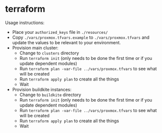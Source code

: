 # terraform

Usage instructions:
- Place your `authorized_keys` file in `./resources/`
- Copy `./vars/proxmox.tfvars.example` to `./vars/proxmox.tfvars` and update the values to be relevant to your environment.
- Provision main cluster:
    - Change to `clusters` directory
    - Run `terraform init` (only needs to be done the first time or if you update dependent modules)
    - Run `terraform plan -var-file ../vars/proxmox.tfvars` to see what will be created
    - Run `terraform apply plan` to create all the things
    - Wait
- Provision buildkite instances:
    - Change to `buildkite` directory
    - Run `terraform init` (only needs to be done the first time or if you update dependent modules)
    - Run `terraform plan -var-file ../vars/proxmox.tfvars` to see what will be created
    - Run `terraform apply plan` to create all the things
    - Wait